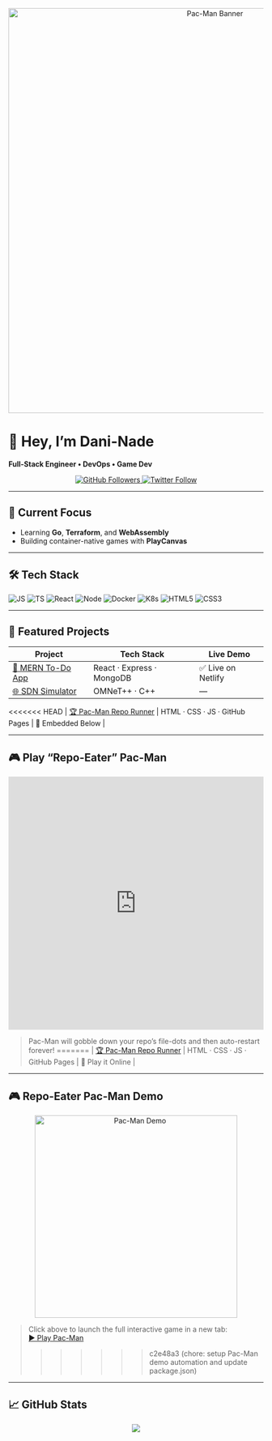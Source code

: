 <!-- assets/pacman-banner.gif -->
<p align="center">
  <img src="./assets/pacman-banner.gif" alt="Pac-Man Banner" width="800"/>
</p>

# 👋 Hey, I’m Dani-Nade

**Full-Stack Engineer • DevOps • Game Dev**

<p align="center">
  <a href="https://github.com/Dani-Nade?tab=followers">
    <img src="https://img.shields.io/github/followers/Dani-Nade?label=Follow&style=social" alt="GitHub Followers"/>
  </a>
  <a href="https://twitter.com/YourHandle">
    <img src="https://img.shields.io/twitter/follow/YourHandle?style=social" alt="Twitter Follow"/>
  </a>
</p>

---

## 🚀 Current Focus
- Learning **Go**, **Terraform**, and **WebAssembly**  
- Building container-native games with **PlayCanvas**  

---

## 🛠️ Tech Stack
<p>
  <img src="https://img.shields.io/badge/JavaScript-F7DF1E?logo=javascript" alt="JS"/>
  <img src="https://img.shields.io/badge/TypeScript-3178C6?logo=typescript" alt="TS"/>
  <img src="https://img.shields.io/badge/React-20232A?logo=react" alt="React"/>
  <img src="https://img.shields.io/badge/Node.js-339933?logo=node.js" alt="Node"/>
  <img src="https://img.shields.io/badge/Docker-2496ED?logo=docker" alt="Docker"/>
  <img src="https://img.shields.io/badge/Kubernetes-326CE5?logo=kubernetes" alt="K8s"/>
  <img src="https://img.shields.io/badge/HTML5-E34F26?logo=html5" alt="HTML5"/>
  <img src="https://img.shields.io/badge/CSS3-1572B6?logo=css3" alt="CSS3"/>
</p>

---

## 📂 Featured Projects
| Project                                                                 | Tech Stack                        | Live Demo                                         |
|-------------------------------------------------------------------------|-----------------------------------|---------------------------------------------------|
| [📝 MERN To-Do App](https://github.com/Dani-Nade/todo-app)               | React · Express · MongoDB         | ✅ Live on Netlify                                |
| [🌐 SDN Simulator](https://github.com/Dani-Nade/sdn-sim)                 | OMNeT++ · C++                     | —                                                 |
<<<<<<< HEAD
| [🏆 Pac-Man Repo Runner](https://dani-nade.github.io/Dani-Nade/pacman-repo/)       | HTML · CSS · JS · GitHub Pages    | 🔗 Embedded Below                                 |

---

## 🎮 Play “Repo-Eater” Pac-Man

<iframe
  src="https://dani-nade.github.io/Dani-Nade/pacman-repo/"
  width="100%"
  height="500"
  frameborder="0"
  allowfullscreen
></iframe>

> Pac-Man will gobble down your repo’s file-dots and then auto-restart forever!
=======
| [🏆 Pac-Man Repo Runner](https://dani-nade.github.io/Dani-Nade/pacman-repo/) | HTML · CSS · JS · GitHub Pages    | 🔗 Play it Online                                 |

---

## 🎮 Repo-Eater Pac-Man Demo

<p align="center">
  <img src="./dist/pacman-demo.gif" alt="Pac-Man Demo" width="400"/>
</p>

> Click above to launch the full interactive game in a new tab:  
> [▶️ Play Pac-Man](https://dani-nade.github.io/Dani-Nade/pacman-repo/)
>>>>>>> c2e48a3 (chore: setup Pac-Man demo automation and update package.json)

---

## 📈 GitHub Stats
<p align="center">
  <img src="https://github-readme-stats.vercel.app/api?username=Dani-Nade&show_icons=true&theme=radical"/>
</p>
